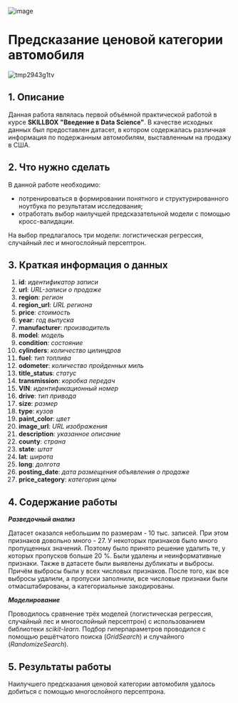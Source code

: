 ![image](https://user-images.githubusercontent.com/103372805/213426504-2999e57a-681e-414d-bb99-f64d6fa422e0.png)

# Предсказание ценовой категории автомобиля

![tmp2943g1tv](https://user-images.githubusercontent.com/103372805/202800560-5b020e5d-5e22-4ea9-a05e-e40ca3fc2aa0.svg)

## 1. Описание
Данная работа являлась первой объёмной практической работой в курсе **SKILLBOX** **"Введение в Data Science"**. В качестве исходных данных был предоставлен датасет, 
в котором содержалась различная информация по подержанным автомобилям, выставленным на продажу в США.

## 2. Что нужно сделать
В данной работе необходимо:
- потренироваться в формировании понятного и структурированного ноутбука по результатам исследования; 
- отработать выбор наилучшей предсказательной модели с помощью кросс-валидации. 

На выбор предлагалось три модели: логистическая регрессия, случайный лес и многослойный персептрон. 

## 3. Краткая информация о данных
1) **id**: *идентификатор записи*
2) **url**: *URL-записи о продаже*
3) **region**: *регион*
4) **region_url**: *URL региона*
5) **price**: *стоимость*
6) **year**: *год выпуска*
7) **manufacturer**: *производитель*
8) **model**: *модель*
9) **condition**: *состояние*
10) **cylinders**: *количество цилиндров*
11) **fuel**: *тип топлива*
12) **odometer**: *количество пройденных миль*
13) **title_status**: *статус*
14) **transmission**: *коробка передач*
15) **VIN**: *идентификационный номер*
16) **drive**: *тип привода*
17) **size**: *размер*
18) **type**: *кузов*
19) **paint_color**: *цвет*
20) **image_url**: *URL изображения*
21) **description**: *указанное описание*
22) **county**: *страна*
23) **state**: *штат*
24) **lat**: *широта*
25) **long**: *долгота*
26) **posting_date**: *дата размещения объявления о продаже*
27) **price_category**: *категория цены*

## 4. Содержание работы
**_Разведочный анализ_**

Датасет оказался небольшим по размерам - 10 тыс. записей. При этом признаков довольно много - 27. У некоторых признаков было много пропущенных значений. Поэтому было 
принято решение удалить те, у которых пропусков больше 20 %. Были удалены и неинформативные признаки. Также в датасете были выявлены дубликаты и выбросы. Причём выбросы
были у всех числовых признаков. После того, как все выбросы удалили, а пропуски заполнили, все числовые признаки были отмасштабированы, а категориальные закодированы.

**_Моделирование_**

Проводилось сравнение трёх моделей (логистическая регрессия, случайный лес и многослойный персептрон) с использованием библиотеки _scikit-learn_. Подбор гиперпараметров
проводился с помощью решётчатого поиска (_GridSearch_) и случайного (_RandomizeSearch_).

## 5. Результаты работы

Наилучшего предсказания ценовой категории автомобиля удалось добиться с помощью многослойного персептрона.
